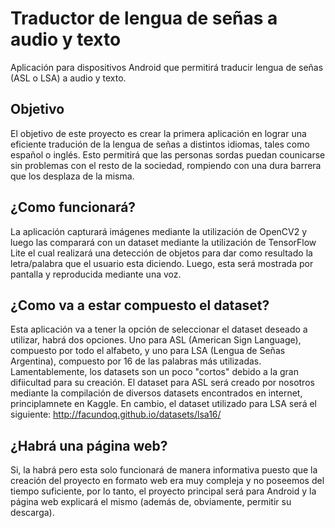 # Traductor de lengua de señas a audio y texto
Aplicación para dispositivos Android que permitirá traducir lengua de señas (ASL o LSA) a audio y texto.

## Objetivo
 El objetivo de este proyecto es crear la primera aplicación en lograr una eficiente tradución de la lengua de señas a distintos idiomas, tales como español o inglés. Esto permitirá que las personas sordas puedan counicarse sin problemas con el resto de la sociedad, rompiendo con una dura barrera que los desplaza de la misma.

## ¿Como funcionará?
 La aplicación capturará imágenes mediante la utilización de OpenCV2 y luego las comparará con un dataset mediante la utilización de TensorFlow Lite el cual realizará una detección de objetos para dar como resultado la letra/palabra que el usuario esta diciendo. Luego, esta será mostrada por pantalla y reproducida mediante una voz.

## ¿Como va a estar compuesto el dataset?
 Esta aplicación va a tener la opción de seleccionar el dataset deseado a utilizar, habrá dos opciones. Uno para ASL (American Sign Language), compuesto por todo el alfabeto, y uno para LSA (Lengua de Señas Argentina), compuesto por 16 de las palabras más utilizadas. Lamentablemente, los datasets son un poco "cortos" debido a la gran difiicultad para su creación.
 El dataset para ASL será creado por nosotros mediante la compilación de diversos datasets encontrados en internet, principlamnete en Kaggle. En cambio, el dataset utilizado para LSA será el siguiente: http://facundoq.github.io/datasets/lsa16/

## ¿Habrá una página web?

 Si, la habrá pero esta solo funcionará de manera informativa puesto que la creación del proyecto en formato web era muy compleja y no poseemos del tiempo suficiente, por lo tanto, el proyecto principal será para Android y la página web explicará el mismo (además de, obviamente, permitir su descarga).
